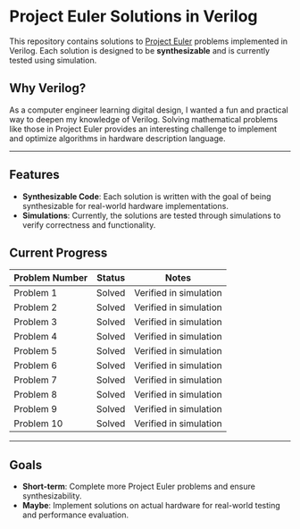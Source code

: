 # Project Euler Solutions in Verilog  

This repository contains solutions to [Project Euler](https://projecteuler.net/) problems implemented in Verilog. Each solution is designed to be **synthesizable** and is currently tested using simulation.  

## Why Verilog?  
As a computer engineer learning digital design, I wanted a fun and practical way to deepen my knowledge of Verilog. Solving mathematical problems like those in Project Euler provides an interesting challenge to implement and optimize algorithms in hardware description language.

---

## Features  
- **Synthesizable Code**: Each solution is written with the goal of being synthesizable for real-world hardware implementations.  
- **Simulations**: Currently, the solutions are tested through simulations to verify correctness and functionality.  

## Current Progress  

| Problem Number | Status | Notes |  
|----------------|--------|-------|  
| Problem 1      | Solved | Verified in simulation |  
| Problem 2      | Solved | Verified in simulation |  
| Problem 3      | Solved | Verified in simulation |  
| Problem 4      | Solved | Verified in simulation |  
| Problem 5      | Solved | Verified in simulation |  
| Problem 6      | Solved | Verified in simulation |  
| Problem 7      | Solved | Verified in simulation |  
| Problem 8      | Solved | Verified in simulation |  
| Problem 9      | Solved | Verified in simulation | 
| Problem 10     | Solved | Verified in simulation |  

---

## Goals  
- **Short-term**: Complete more Project Euler problems and ensure synthesizability.  
- **Maybe**: Implement solutions on actual hardware for real-world testing and performance evaluation.  
